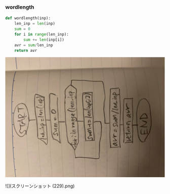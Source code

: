 ### wordlength

```.py
def wordlength(inp):
    len_inp = len(inp)
    sum = 0
    for i in range(len_inp):
        sum += len(inp[i])
    avr = sum/len_inp
    return avr
```

![](quiz_wordlength.jpg)

![](スクリーンショット (229).png)
